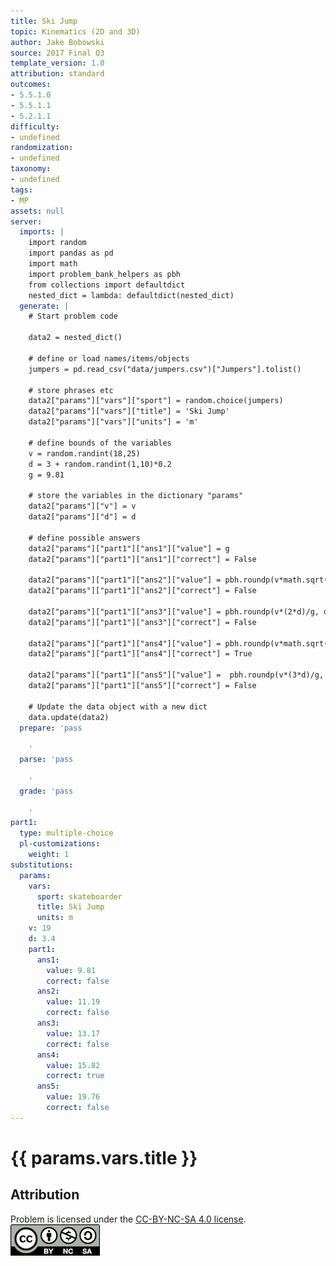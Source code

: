 ```yaml
---
title: Ski Jump
topic: Kinematics (2D and 3D)
author: Jake Bobowski
source: 2017 Final Q3
template_version: 1.0
attribution: standard
outcomes:
- 5.5.1.0
- 5.5.1.1
- 5.2.1.1
difficulty:
- undefined
randomization:
- undefined
taxonomy:
- undefined
tags:
- MP
assets: null
server:
  imports: |
    import random
    import pandas as pd
    import math
    import problem_bank_helpers as pbh
    from collections import defaultdict
    nested_dict = lambda: defaultdict(nested_dict)
  generate: |
    # Start problem code

    data2 = nested_dict()

    # define or load names/items/objects
    jumpers = pd.read_csv("data/jumpers.csv")["Jumpers"].tolist()

    # store phrases etc
    data2["params"]["vars"]["sport"] = random.choice(jumpers)
    data2["params"]["vars"]["title"] = 'Ski Jump'
    data2["params"]["vars"]["units"] = 'm'

    # define bounds of the variables
    v = random.randint(18,25)
    d = 3 + random.randint(1,10)*0.2
    g = 9.81

    # store the variables in the dictionary "params"
    data2["params"]["v"] = v
    data2["params"]["d"] = d

    # define possible answers
    data2["params"]["part1"]["ans1"]["value"] = g
    data2["params"]["part1"]["ans1"]["correct"] = False

    data2["params"]["part1"]["ans2"]["value"] = pbh.roundp(v*math.sqrt(d/g), decimals=2)
    data2["params"]["part1"]["ans2"]["correct"] = False

    data2["params"]["part1"]["ans3"]["value"] = pbh.roundp(v*(2*d)/g, decimals=2)
    data2["params"]["part1"]["ans3"]["correct"] = False

    data2["params"]["part1"]["ans4"]["value"] = pbh.roundp(v*math.sqrt((2*d)/g), decimals=2)
    data2["params"]["part1"]["ans4"]["correct"] = True

    data2["params"]["part1"]["ans5"]["value"] =  pbh.roundp(v*(3*d)/g, decimals=2)
    data2["params"]["part1"]["ans5"]["correct"] = False

    # Update the data object with a new dict
    data.update(data2)
  prepare: 'pass

    '
  parse: 'pass

    '
  grade: 'pass

    '
part1:
  type: multiple-choice
  pl-customizations:
    weight: 1
substitutions:
  params:
    vars:
      sport: skateboarder
      title: Ski Jump
      units: m
    v: 19
    d: 3.4
    part1:
      ans1:
        value: 9.81
        correct: false
      ans2:
        value: 11.19
        correct: false
      ans3:
        value: 13.17
        correct: false
      ans4:
        value: 15.82
        correct: true
      ans5:
        value: 19.76
        correct: false
---
```

# {{ params.vars.title }}

## Attribution

Problem is licensed under the [CC-BY-NC-SA 4.0 license](https://creativecommons.org/licenses/by-nc-sa/4.0/).
![The Creative Commons 4.0 license requiring attribution-BY, non-commercial-NC, and share-alike-SA license.](https://raw.githubusercontent.com/firasm/bits/master/by-nc-sa.png)